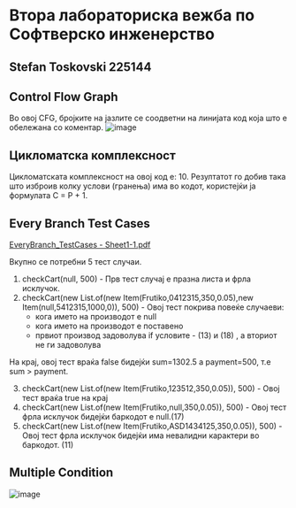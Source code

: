 # Втора лабораториска вежба по Софтверско инженерство

## Stefan Toskovski 225144
Control Flow Graph
   -
Во овој CFG, бројките на јазлите се соодветни на линијата код која што е обележана со коментар. 
![image](https://github.com/stevetosak/SI_2024_lab2_225144/assets/116950252/66cc2601-a0b2-4c47-9531-fd7a225b62ae)

Цикломатска комплексност
   -
   Цикломатската комплексност на овој код е: 10.
   Резултатот го добив така што изброив колку услови (гранења) има во кодот, користејќи ја формулата C = P + 1.
   
Every Branch Test Cases
   -
   [EveryBranch_TestCases - Sheet1-1.pdf](https://github.com/stevetosak/SI_2024_lab2_225144/files/15435369/EveryBranch_TestCases.-.Sheet1-1.pdf)

   Вкупно се потребни 5 тест случаи.
   1. checkCart(null, 500) - Прв тест случај е празна листа и фрла исклучок.
   2. checkCart(new List.of(new Item(Frutiko,0412315,350,0.05),new Item(null,5412315,1000,0)), 500) - Oвој тест покрива повеќе случаеви:
      - кога името на производот е null
      - кога името на производот е поставено
      - првиот производ задоволува if условите - (13) и  (18) , а вториот не ги задоволува
   
   На крај, овој тест враќа false бидејќи sum=1302.5 а payment=500, т.е sum > payment.
   
   3. checkCart(new List.of(new Item(Frutiko,123512,350,0.05)), 500) - Овој тест враќа true на крај
   4. checkCart(new List.of(new Item(Frutiko,null,350,0.05)), 500) - Овој тест фрла исклучок бидејќи баркодот е null.(17)
   5. checkCart(new List.of(new Item(Frutiko,ASD1434125,350,0.05)), 500) - Овој тест фрла исклучок бидејќи има невалидни карактери во баркодот. (11)

Multiple Condition
-

   ![image](https://github.com/stevetosak/SI_2024_lab2_225144/assets/116950252/044f61c2-1fcb-4154-92cf-596566c9fa17)



   
